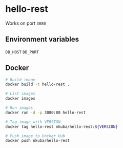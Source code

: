 # hello-rest

Works on port `3080`

## Environment variables
`DB_HOST`
`DB_PORT`

## Docker
```bash
# Build image
docker build -t hello-rest .

# List images
docker images

# Run images
docker run -d -p 3080:80 hello-rest

# Tag image with VERSION
docker tag hello-rest nkuba/hello-rest:${VERSION}

# Push image to Docker Hub
docker push nkuba/hello-rest
```